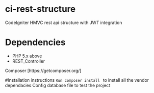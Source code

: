 # ci-rest-structure
CodeIgniter HMVC rest api structure with JWT integration

# Dependencies
<ul>
  <li>PHP 5.x above</li>
  <li>REST_Controller</li>
</ul>
Composer [https://getcomposer.org/]

#Installation instructions
```Run composer install ``` to install all the vendor dependacies
Config database file to test the project
